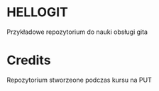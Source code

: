 # HELLOGIT
Przykładowe repozytorium do nauki obsługi gita
# Credits
Repozytorium stworzeone podczas kursu na PUT
